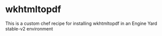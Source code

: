 wkhtmltopdf
===========

This is a custom chef recipe for installing wkhtmltopdf in an Engine Yard stable-v2 environment

